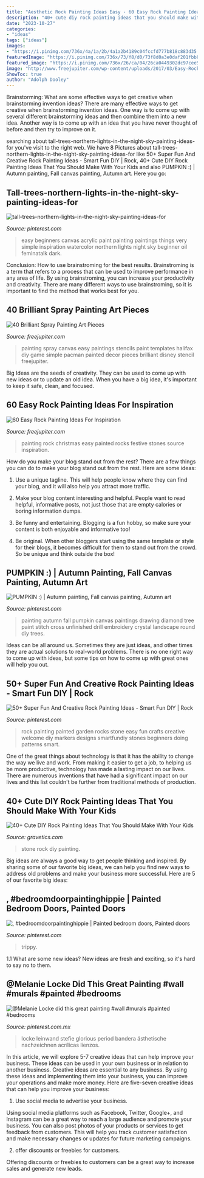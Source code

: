 ```yaml
---
title: "Aesthetic Rock Painting Ideas Easy - 60 Easy Rock Painting Ideas For Inspiration"
description: "40+ cute diy rock painting ideas that you should make with your kids"
date: "2023-10-27"
categories:
- "ideas"
tags: ["ideas"]
images:
- "https://i.pinimg.com/736x/4a/1a/2b/4a1a2b4189c04fccfd777b818c883d35.jpg"
featuredImage: "https://i.pinimg.com/736x/73/f8/d0/73f8d0a3e0daf201fbb893569a2b938c--painting-pumpkins-autumn-painting.jpg"
featured_image: "https://i.pinimg.com/736x/26/ca/04/26ca0449302dc97cee5ad37311136320.jpg"
image: "http://www.freejupiter.com/wp-content/uploads/2017/03/Easy-Rock-Painting-Ideas-4-1.jpg"
ShowToc: true
author: "Adolph Dooley"
---
```



Brainstorming: What are some effective ways to get creative when brainstorming invention ideas?
There are many effective ways to get creative when brainstorming invention ideas. One way is to come up with several different brainstorming ideas and then combine them into a new idea. Another way is to come up with an idea that you have never thought of before and then try to improve on it.

	

		
searching about tall-trees-northern-lights-in-the-night-sky-painting-ideas-for you've visit to the right web. We have 8 Pictures about tall-trees-northern-lights-in-the-night-sky-painting-ideas-for like 50+ Super Fun And Creative Rock Painting Ideas - Smart Fun DIY | Rock, 40+ Cute DIY Rock Painting Ideas That You Should Make With Your Kids and also PUMPKIN :) | Autumn painting, Fall canvas painting, Autumn art. Here you go:
		
    
## Tall-trees-northern-lights-in-the-night-sky-painting-ideas-for

<img loading=lazy src="https://i.pinimg.com/736x/06/5f/55/065f555f1ccd911593dae5a95b2f0eb6.jpg" onerror="this.onerror=null;this.src='https://tse2.mm.bing.net/th?id=OIP.DC_mVFfCQW-OYzlcigJbSQHaJ4&amp;pid=15.1';" alt="tall-trees-northern-lights-in-the-night-sky-painting-ideas-for">

_Source: pinterest.com_

>easy beginners canvas acrylic paint painting paintings things very simple inspiration watercolor northern lights night sky beginner oil feminatalk dark. 

	

Conclusion: How to use brainstroming for the best results.
Brainstroming is a term that refers to a process that can be used to improve performance in any area of life. By using brainstroming, you can increase your productivity and creativity. There are many different ways to use brainstroming, so it is important to find the method that works best for you.

    
## 40 Brilliant Spray Painting Art Pieces

<img loading=lazy src="http://www.freejupiter.com/wp-content/uploads/2017/12/Brilliant-Spray-Painting-Art-Pieces40.jpg" onerror="this.onerror=null;this.src='https://tse1.mm.bing.net/th?id=OIP.WB56PtCFmrpabmneD3P8VQHaO8&amp;pid=15.1';" alt="40 Brilliant Spray Painting Art Pieces">

_Source: freejupiter.com_

>painting spray canvas easy paintings stencils paint templates halifax diy game simple pacman painted decor pieces brilliant disney stencil freejupiter. 

	

Big Ideas are the seeds of creativity. They can be used to come up with new ideas or to update an old idea. When you have a big idea, it's important to keep it safe, clean, and focused.

    
## 60 Easy Rock Painting Ideas For Inspiration

<img loading=lazy src="http://www.freejupiter.com/wp-content/uploads/2017/03/Easy-Rock-Painting-Ideas-4-1.jpg" onerror="this.onerror=null;this.src='https://tse1.mm.bing.net/th?id=OIP.V85aPSyfYXkfqtX3OSHXGwHaLH&amp;pid=15.1';" alt="60 Easy Rock Painting Ideas For Inspiration">

_Source: freejupiter.com_

>painting rock christmas easy painted rocks festive stones source inspiration. 

	

How do you make your blog stand out from the rest?
There are a few things you can do to make your blog stand out from the rest. Here are some ideas: 
1. Use a unique tagline. This will help people know where they can find your blog, and it will also help you attract more traffic.

2. Make your blog content interesting and helpful. People want to read helpful, informative posts, not just those that are empty calories or boring information dumps.

3. Be funny and entertaining. Blogging is a fun hobby, so make sure your content is both enjoyable and informative too!

4. Be original. When other bloggers start using the same template or style for their blogs, it becomes difficult for them to stand out from the crowd. So be unique and think outside the box!


    
## PUMPKIN :) | Autumn Painting, Fall Canvas Painting, Autumn Art

<img loading=lazy src="https://i.pinimg.com/736x/73/f8/d0/73f8d0a3e0daf201fbb893569a2b938c--painting-pumpkins-autumn-painting.jpg" onerror="this.onerror=null;this.src='https://tse2.mm.bing.net/th?id=OIP.iwrl4GitDXSphgOyOThKZgAAAA&amp;pid=15.1';" alt="PUMPKIN :) | Autumn painting, Fall canvas painting, Autumn art">

_Source: pinterest.com_

>painting autumn fall pumpkin canvas paintings drawing diamond tree paint stitch cross unfinished drill embroidery crystal landscape round diy trees. 

	

Ideas can be all around us. Sometimes they are just ideas, and other times they are actual solutions to real-world problems. There is no one right way to come up with ideas, but some tips on how to come up with great ones will help you out.

    
## 50+ Super Fun And Creative Rock Painting Ideas - Smart Fun DIY | Rock

<img loading=lazy src="https://i.pinimg.com/736x/c4/90/91/c490916a1bfa8e1c1e1df6ffe928de68.jpg" onerror="this.onerror=null;this.src='https://tse3.mm.bing.net/th?id=OIP.K2niBTklR4AtYQvC-7OvkgHaLH&amp;pid=15.1';" alt="50+ Super Fun And Creative Rock Painting Ideas - Smart Fun DIY | Rock">

_Source: pinterest.com_

>rock painting painted garden rocks stone easy fun crafts creative welcome diy markers designs smartfundiy stones beginners doing patterns smart. 

	

One of the great things about technology is that it has the ability to change the way we live and work. From making it easier to get a job, to helping us be more productive, technology has made a lasting impact on our lives. There are numerous inventions that have had a significant impact on our lives and this list couldn't be further from traditional methods of production.

    
## 40+ Cute DIY Rock Painting Ideas That You Should Make With Your Kids

<img loading=lazy src="https://www.gravetics.com/wp-content/uploads/2017/08/Stone-Footprints.jpg" onerror="this.onerror=null;this.src='https://tse4.mm.bing.net/th?id=OIP.1Sw3mAXv24ZwE-67j1ulGAHaTF&amp;pid=15.1';" alt="40+ Cute DIY Rock Painting Ideas That You Should Make With Your Kids">

_Source: gravetics.com_

>stone rock diy painting. 

	

Big ideas are always a good way to get people thinking and inspired. By sharing some of our favorite big ideas, we can help you find new ways to address old problems and make your business more successful. Here are 5 of our favorite big ideas: 

    
## , #bedroomdoorpaintinghippie | Painted Bedroom Doors, Painted Doors

<img loading=lazy src="https://i.pinimg.com/736x/4a/1a/2b/4a1a2b4189c04fccfd777b818c883d35.jpg" onerror="this.onerror=null;this.src='https://tse2.mm.bing.net/th?id=OIP.NhaLdLpXIgHEZvkZf_zdlQHaJ3&amp;pid=15.1';" alt=", #bedroomdoorpaintinghippie | Painted bedroom doors, Painted doors">

_Source: pinterest.com_

>trippy. 

	

1.1 What are some new ideas?
New ideas are fresh and exciting, so it's hard to say no to them.

    
## @Melanie Locke Did This Great Painting #wall #murals #painted #bedrooms

<img loading=lazy src="https://i.pinimg.com/736x/26/ca/04/26ca0449302dc97cee5ad37311136320.jpg" onerror="this.onerror=null;this.src='https://tse1.mm.bing.net/th?id=OIP.czqKcDATvFgnadaTDFUs2AHaNb&amp;pid=15.1';" alt="@Melanie Locke did this great painting #wall #murals #painted #bedrooms">

_Source: pinterest.com.mx_

>locke leinwand stefie glorious period bandera ästhetische nachzeichnen acrílicas lienzos. 

	

In this article, we will explore 5-7 creative ideas that can help improve your business. These ideas can be used in your own business or in relation to another business.
Creative ideas are essential to any business. By using these ideas and implementing them into your business, you can improve your operations and make more money. Here are five-seven creative ideas that can help you improve your business:
1. Use social media to advertise your business.

Using social media platforms such as Facebook, Twitter, Google+, and Instagram can be a great way to reach a large audience and promote your business. You can also post photos of your products or services to get feedback from customers. This will help you track customer satisfaction and make necessary changes or updates for future marketing campaigns.

2. offer discounts or freebies for customers.

Offering discounts or freebies to customers can be a great way to increase sales and generate new leads.

